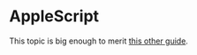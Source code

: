 # AppleScript

This topic is big enough to merit [this other guide](https://samschloegel.github.io/qlab-scripts).
